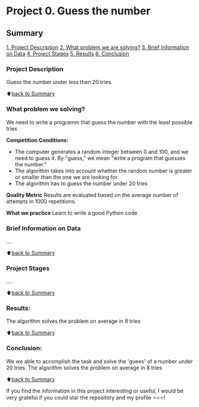 # Project 0. Guess the number

## Summary
[1. Project Description](README.md#project-description)
[2. What problem we are solving?](README.md#what-problem-we-solving)
[3. Brief Information on Data](README.md#brief-information-on-data)
[4. Project Stages](README.md#project-stages)
[5. Results](README.md#results)
[6. Conclusion](README.md#conclusion)

### Project Description
Guess the number under less then 20 tries.

:arrow_up:[back to Summary](_)


### What problem we solving?
We need to write a programm that guess the number with the least possible tries

**Competition Conditions:**
- The computer generates a random integer between 0 and 100, and we need to guess it. By "guess," we mean "write a program that guesses the number."
- The algorithm takes into account whether the random number is greater or smaller than the one we are looking for.
- The algorithm has to guess the number under 20 tries

**Quality Metric**
Results are evaluated based on the average number of attempts in 1000 repetitions.

**What we practice**
Learn to write a good Python code


### Brief Information on Data
....

:arrow_up:[back to Summary](.README.md#Summary)


### Project Stages
....

:arrow_up:[back to Summary](.README.md#Summary)


### Results:
The algorithm solves the problem on average in 8 tries

:arrow_up:[back to Summary](.README.md#Summary)


### Conclusion:
We we able to accomplish the task and solve the 'guees' of a number under 20 tries.
The algorithm solves the problem on average in 8 tries

:arrow_up:[back to Summary](.README.md#Summary)


If you find the information in this project interesting or useful, I would be very grateful if you could star the repository and my profile ⭐️⭐️⭐️!
